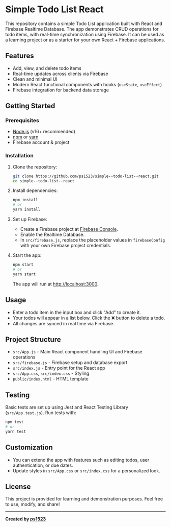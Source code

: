 # Simple Todo List React

This repository contains a simple Todo List application built with React and Firebase Realtime Database. The app demonstrates CRUD operations for todo items, with real-time synchronization using Firebase. It can be used as a learning project or as a starter for your own React + Firebase applications.

## Features

- Add, view, and delete todo items
- Real-time updates across clients via Firebase
- Clean and minimal UI
- Modern React functional components with hooks (`useState`, `useEffect`)
- Firebase integration for backend data storage

## Getting Started

### Prerequisites

- [Node.js](https://nodejs.org/) (v16+ recommended)
- [npm](https://www.npmjs.com/) or [yarn](https://yarnpkg.com/)
- Firebase account & project

### Installation

1. Clone the repository:
   ```bash
   git clone https://github.com/ps1523/simple--todo-list--react.git
   cd simple--todo-list--react
   ```
2. Install dependencies:
   ```bash
   npm install
   # or
   yarn install
   ```

3. Set up Firebase:
   - Create a Firebase project at [Firebase Console](https://console.firebase.google.com/).
   - Enable the Realtime Database.
   - In `src/firebase.js`, replace the placeholder values in `firebaseConfig` with your own Firebase project credentials.

4. Start the app:
   ```bash
   npm start
   # or
   yarn start
   ```
   The app will run at [http://localhost:3000](http://localhost:3000).

## Usage

- Enter a todo item in the input box and click "Add" to create it.
- Your todos will appear in a list below. Click the ❌ button to delete a todo.
- All changes are synced in real time via Firebase.

## Project Structure

- `src/App.js` - Main React component handling UI and Firebase operations
- `src/firebase.js` - Firebase setup and database export
- `src/index.js` - Entry point for the React app
- `src/App.css`, `src/index.css` - Styling
- `public/index.html` - HTML template

## Testing

Basic tests are set up using Jest and React Testing Library (`src/App.test.js`). Run tests with:
```bash
npm test
# or
yarn test
```

## Customization

- You can extend the app with features such as editing todos, user authentication, or due dates.
- Update styles in `src/App.css` or `src/index.css` for a personalized look.

## License

This project is provided for learning and demonstration purposes. Feel free to use, modify, and share!

---

**Created by [ps1523](https://github.com/ps1523)**

